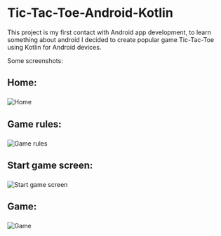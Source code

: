 # Tic-Tac-Toe-Android-Kotlin

This project is my first contact with Android app development, 
to learn something about android I decided to create popular game Tic-Tac-Toe using Kotlin for Android devices.

Some screenshots:

## Home: <h3>
![Home](/Tic-Tac-Toe_screenshots/home.PNG)
  
## Game rules: <h3>
![Game rules](/Tic-Tac-Toe_screenshots/info.PNG)
  
## Start game screen: <h3>
![Start game screen](/Tic-Tac-Toe_screenshots/loadscreen.PNG)
  
## Game: <h3>
![Game](/Tic-Tac-Toe_screenshots/game.PNG)

